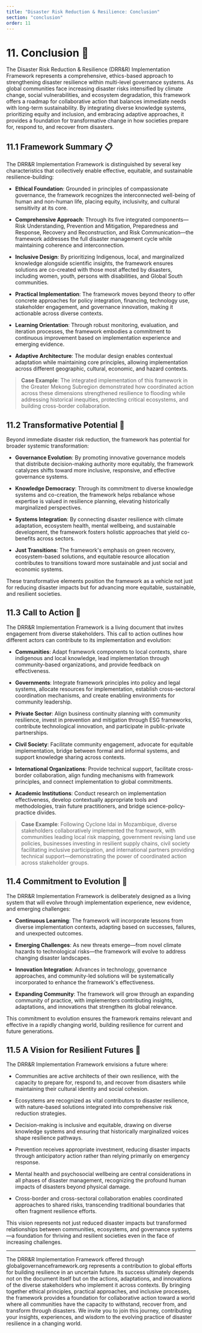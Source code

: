```yaml
---
title: "Disaster Risk Reduction & Resilience: Conclusion"
section: "conclusion"
order: 11
---
```


# 11. Conclusion 🌟

The Disaster Risk Reduction & Resilience (DRR&R) Implementation Framework represents a comprehensive, ethics-based approach to strengthening disaster resilience within multi-level governance systems. As global communities face increasing disaster risks intensified by climate change, social vulnerabilities, and ecosystem degradation, this framework offers a roadmap for collaborative action that balances immediate needs with long-term sustainability. By integrating diverse knowledge systems, prioritizing equity and inclusion, and embracing adaptive approaches, it provides a foundation for transformative change in how societies prepare for, respond to, and recover from disasters.

## 11.1 Framework Summary 📋

The DRR&R Implementation Framework is distinguished by several key characteristics that collectively enable effective, equitable, and sustainable resilience-building:

- **Ethical Foundation**: Grounded in principles of compassionate governance, the framework recognizes the interconnected well-being of human and non-human life, placing equity, inclusivity, and cultural sensitivity at its core.

- **Comprehensive Approach**: Through its five integrated components—Risk Understanding, Prevention and Mitigation, Preparedness and Response, Recovery and Reconstruction, and Risk Communication—the framework addresses the full disaster management cycle while maintaining coherence and interconnection.

- **Inclusive Design**: By prioritizing Indigenous, local, and marginalized knowledge alongside scientific insights, the framework ensures solutions are co-created with those most affected by disasters, including women, youth, persons with disabilities, and Global South communities.

- **Practical Implementation**: The framework moves beyond theory to offer concrete approaches for policy integration, financing, technology use, stakeholder engagement, and governance innovation, making it actionable across diverse contexts.

- **Learning Orientation**: Through robust monitoring, evaluation, and iteration processes, the framework embodies a commitment to continuous improvement based on implementation experience and emerging evidence.

- **Adaptive Architecture**: The modular design enables contextual adaptation while maintaining core principles, allowing implementation across different geographic, cultural, economic, and hazard contexts.

> **Case Example**: The integrated implementation of this framework in the Greater Mekong Subregion demonstrated how coordinated action across these dimensions strengthened resilience to flooding while addressing historical inequities, protecting critical ecosystems, and building cross-border collaboration.

## 11.2 Transformative Potential 🌈

Beyond immediate disaster risk reduction, the framework has potential for broader systemic transformation:

- **Governance Evolution**: By promoting innovative governance models that distribute decision-making authority more equitably, the framework catalyzes shifts toward more inclusive, responsive, and effective governance systems.

- **Knowledge Democracy**: Through its commitment to diverse knowledge systems and co-creation, the framework helps rebalance whose expertise is valued in resilience planning, elevating historically marginalized perspectives.

- **Systems Integration**: By connecting disaster resilience with climate adaptation, ecosystem health, mental wellbeing, and sustainable development, the framework fosters holistic approaches that yield co-benefits across sectors.

- **Just Transitions**: The framework's emphasis on green recovery, ecosystem-based solutions, and equitable resource allocation contributes to transitions toward more sustainable and just social and economic systems.

These transformative elements position the framework as a vehicle not just for reducing disaster impacts but for advancing more equitable, sustainable, and resilient societies.

## 11.3 Call to Action 📣

The DRR&R Implementation Framework is a living document that invites engagement from diverse stakeholders. This call to action outlines how different actors can contribute to its implementation and evolution:

- **Communities**: Adapt framework components to local contexts, share indigenous and local knowledge, lead implementation through community-based organizations, and provide feedback on effectiveness.

- **Governments**: Integrate framework principles into policy and legal systems, allocate resources for implementation, establish cross-sectoral coordination mechanisms, and create enabling environments for community leadership.

- **Private Sector**: Align business continuity planning with community resilience, invest in prevention and mitigation through ESG frameworks, contribute technological innovation, and participate in public-private partnerships.

- **Civil Society**: Facilitate community engagement, advocate for equitable implementation, bridge between formal and informal systems, and support knowledge sharing across contexts.

- **International Organizations**: Provide technical support, facilitate cross-border collaboration, align funding mechanisms with framework principles, and connect implementation to global commitments.

- **Academic Institutions**: Conduct research on implementation effectiveness, develop contextually appropriate tools and methodologies, train future practitioners, and bridge science-policy-practice divides.

> **Case Example**: Following Cyclone Idai in Mozambique, diverse stakeholders collaboratively implemented the framework, with communities leading local risk mapping, government revising land use policies, businesses investing in resilient supply chains, civil society facilitating inclusive participation, and international partners providing technical support—demonstrating the power of coordinated action across stakeholder groups.

## 11.4 Commitment to Evolution 🌱

The DRR&R Implementation Framework is deliberately designed as a living system that will evolve through implementation experience, new evidence, and emerging challenges:

- **Continuous Learning**: The framework will incorporate lessons from diverse implementation contexts, adapting based on successes, failures, and unexpected outcomes.

- **Emerging Challenges**: As new threats emerge—from novel climate hazards to technological risks—the framework will evolve to address changing disaster landscapes.

- **Innovation Integration**: Advances in technology, governance approaches, and community-led solutions will be systematically incorporated to enhance the framework's effectiveness.

- **Expanding Community**: The framework will grow through an expanding community of practice, with implementers contributing insights, adaptations, and innovations that strengthen its global relevance.

This commitment to evolution ensures the framework remains relevant and effective in a rapidly changing world, building resilience for current and future generations.

## 11.5 A Vision for Resilient Futures 🔭

The DRR&R Implementation Framework envisions a future where:

- Communities are active architects of their own resilience, with the capacity to prepare for, respond to, and recover from disasters while maintaining their cultural identity and social cohesion.

- Ecosystems are recognized as vital contributors to disaster resilience, with nature-based solutions integrated into comprehensive risk reduction strategies.

- Decision-making is inclusive and equitable, drawing on diverse knowledge systems and ensuring that historically marginalized voices shape resilience pathways.

- Prevention receives appropriate investment, reducing disaster impacts through anticipatory action rather than relying primarily on emergency response.

- Mental health and psychosocial wellbeing are central considerations in all phases of disaster management, recognizing the profound human impacts of disasters beyond physical damage.

- Cross-border and cross-sectoral collaboration enables coordinated approaches to shared risks, transcending traditional boundaries that often fragment resilience efforts.

This vision represents not just reduced disaster impacts but transformed relationships between communities, ecosystems, and governance systems—a foundation for thriving and resilient societies even in the face of increasing challenges.

---

The DRR&R Implementation Framework offered through globalgovernanceframework.org represents a contribution to global efforts for building resilience in an uncertain future. Its success ultimately depends not on the document itself but on the actions, adaptations, and innovations of the diverse stakeholders who implement it across contexts. By bringing together ethical principles, practical approaches, and inclusive processes, the framework provides a foundation for collaborative action toward a world where all communities have the capacity to withstand, recover from, and transform through disasters. We invite you to join this journey, contributing your insights, experiences, and wisdom to the evolving practice of disaster resilience in a changing world.
